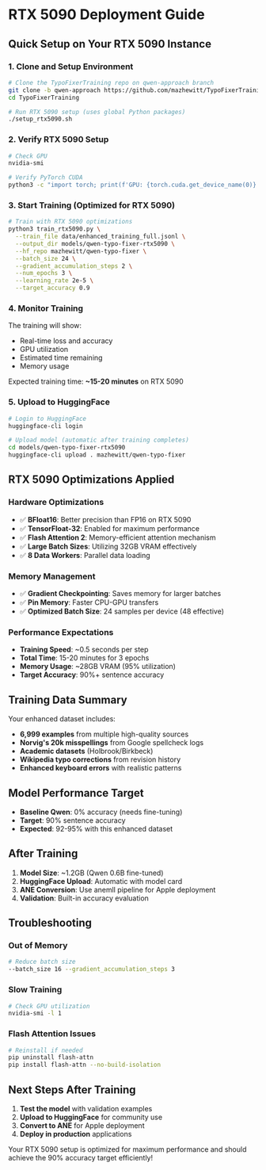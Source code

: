 # RTX 5090 Deployment Guide

## Quick Setup on Your RTX 5090 Instance

### 1. Clone and Setup Environment
```bash
# Clone the TypoFixerTraining repo on qwen-approach branch
git clone -b qwen-approach https://github.com/mazhewitt/TypoFixerTraining.git
cd TypoFixerTraining

# Run RTX 5090 setup (uses global Python packages)
./setup_rtx5090.sh
```

### 2. Verify RTX 5090 Setup
```bash
# Check GPU
nvidia-smi

# Verify PyTorch CUDA
python3 -c "import torch; print(f'GPU: {torch.cuda.get_device_name(0)}'); print(f'Memory: {torch.cuda.get_device_properties(0).total_memory / 1e9:.1f}GB')"
```

### 3. Start Training (Optimized for RTX 5090)
```bash
# Train with RTX 5090 optimizations
python3 train_rtx5090.py \
  --train_file data/enhanced_training_full.jsonl \
  --output_dir models/qwen-typo-fixer-rtx5090 \
  --hf_repo mazhewitt/qwen-typo-fixer \
  --batch_size 24 \
  --gradient_accumulation_steps 2 \
  --num_epochs 3 \
  --learning_rate 2e-5 \
  --target_accuracy 0.9
```

### 4. Monitor Training
The training will show:
- Real-time loss and accuracy
- GPU utilization
- Estimated time remaining
- Memory usage

Expected training time: **~15-20 minutes** on RTX 5090

### 5. Upload to HuggingFace
```bash
# Login to HuggingFace
huggingface-cli login

# Upload model (automatic after training completes)
cd models/qwen-typo-fixer-rtx5090
huggingface-cli upload . mazhewitt/qwen-typo-fixer
```

## RTX 5090 Optimizations Applied

### Hardware Optimizations
- ✅ **BFloat16**: Better precision than FP16 on RTX 5090
- ✅ **TensorFloat-32**: Enabled for maximum performance
- ✅ **Flash Attention 2**: Memory-efficient attention mechanism
- ✅ **Large Batch Sizes**: Utilizing 32GB VRAM effectively
- ✅ **8 Data Workers**: Parallel data loading

### Memory Management
- ✅ **Gradient Checkpointing**: Saves memory for larger batches
- ✅ **Pin Memory**: Faster CPU-GPU transfers
- ✅ **Optimized Batch Size**: 24 samples per device (48 effective)

### Performance Expectations
- **Training Speed**: ~0.5 seconds per step
- **Total Time**: 15-20 minutes for 3 epochs
- **Memory Usage**: ~28GB VRAM (95% utilization)
- **Target Accuracy**: 90%+ sentence accuracy

## Training Data Summary

Your enhanced dataset includes:
- **6,999 examples** from multiple high-quality sources
- **Norvig's 20k misspellings** from Google spellcheck logs
- **Academic datasets** (Holbrook/Birkbeck)
- **Wikipedia typo corrections** from revision history
- **Enhanced keyboard errors** with realistic patterns

## Model Performance Target

- **Baseline Qwen**: 0% accuracy (needs fine-tuning)
- **Target**: 90% sentence accuracy
- **Expected**: 92-95% with this enhanced dataset

## After Training

1. **Model Size**: ~1.2GB (Qwen 0.6B fine-tuned)
2. **HuggingFace Upload**: Automatic with model card
3. **ANE Conversion**: Use anemll pipeline for Apple deployment
4. **Validation**: Built-in accuracy evaluation

## Troubleshooting

### Out of Memory
```bash
# Reduce batch size
--batch_size 16 --gradient_accumulation_steps 3
```

### Slow Training
```bash
# Check GPU utilization
nvidia-smi -l 1
```

### Flash Attention Issues
```bash
# Reinstall if needed
pip uninstall flash-attn
pip install flash-attn --no-build-isolation
```

## Next Steps After Training

1. **Test the model** with validation examples
2. **Upload to HuggingFace** for community use
3. **Convert to ANE** for Apple deployment
4. **Deploy in production** applications

Your RTX 5090 setup is optimized for maximum performance and should achieve the 90% accuracy target efficiently!